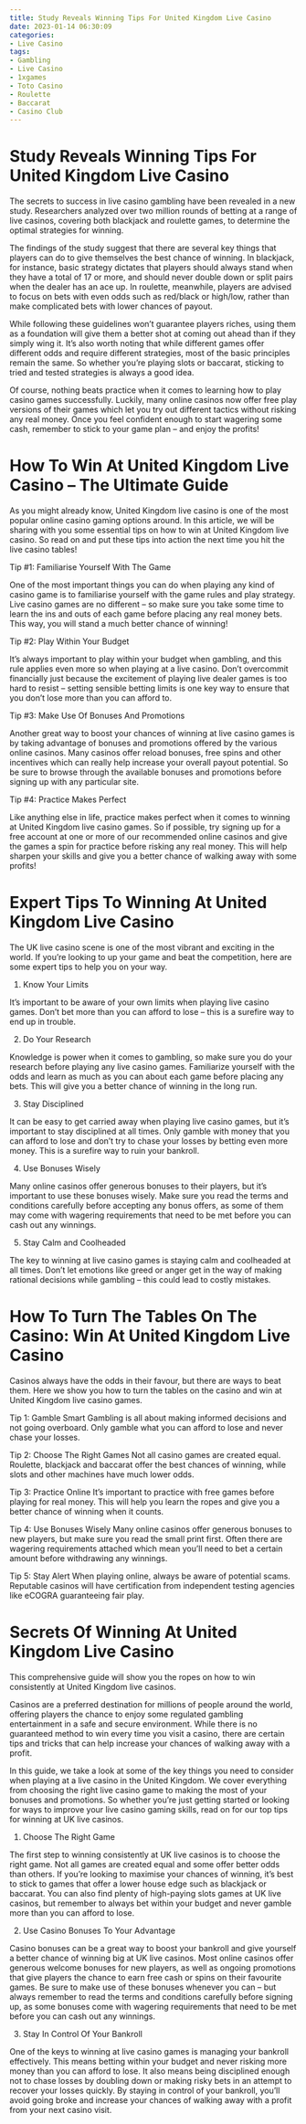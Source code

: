```yaml
---
title: Study Reveals Winning Tips For United Kingdom Live Casino 
date: 2023-01-14 06:30:09
categories:
- Live Casino
tags:
- Gambling
- Live Casino
- 1xgames
- Toto Casino
- Roulette
- Baccarat
- Casino Club
---
```



#  Study Reveals Winning Tips For United Kingdom Live Casino 

The secrets to success in live casino gambling have been revealed in a new study. Researchers analyzed over two million rounds of betting at a range of live casinos, covering both blackjack and roulette games, to determine the optimal strategies for winning.

The findings of the study suggest that there are several key things that players can do to give themselves the best chance of winning. In blackjack, for instance, basic strategy dictates that players should always stand when they have a total of 17 or more, and should never double down or split pairs when the dealer has an ace up. In roulette, meanwhile, players are advised to focus on bets with even odds such as red/black or high/low, rather than make complicated bets with lower chances of payout.

While following these guidelines won’t guarantee players riches, using them as a foundation will give them a better shot at coming out ahead than if they simply wing it. It’s also worth noting that while different games offer different odds and require different strategies, most of the basic principles remain the same. So whether you’re playing slots or baccarat, sticking to tried and tested strategies is always a good idea.

Of course, nothing beats practice when it comes to learning how to play casino games successfully. Luckily, many online casinos now offer free play versions of their games which let you try out different tactics without risking any real money. Once you feel confident enough to start wagering some cash, remember to stick to your game plan – and enjoy the profits!

#  How To Win At United Kingdom Live Casino – The Ultimate Guide 

As you might already know, United Kingdom live casino is one of the most popular online casino gaming options around. In this article, we will be sharing with you some essential tips on how to win at United Kingdom live casino. So read on and put these tips into action the next time you hit the live casino tables!

Tip #1: Familiarise Yourself With The Game 

One of the most important things you can do when playing any kind of casino game is to familiarise yourself with the game rules and play strategy. Live casino games are no different – so make sure you take some time to learn the ins and outs of each game before placing any real money bets. This way, you will stand a much better chance of winning!

Tip #2: Play Within Your Budget 

It’s always important to play within your budget when gambling, and this rule applies even more so when playing at a live casino. Don’t overcommit financially just because the excitement of playing live dealer games is too hard to resist – setting sensible betting limits is one key way to ensure that you don’t lose more than you can afford to.

Tip #3: Make Use Of Bonuses And Promotions 

Another great way to boost your chances of winning at live casino games is by taking advantage of bonuses and promotions offered by the various online casinos. Many casinos offer reload bonuses, free spins and other incentives which can really help increase your overall payout potential. So be sure to browse through the available bonuses and promotions before signing up with any particular site.

Tip #4: Practice Makes Perfect 

Like anything else in life, practice makes perfect when it comes to winning at United Kingdom live casino games. So if possible, try signing up for a free account at one or more of our recommended online casinos and give the games a spin for practice before risking any real money. This will help sharpen your skills and give you a better chance of walking away with some profits!

#  Expert Tips To Winning At United Kingdom Live Casino 

The UK live casino scene is one of the most vibrant and exciting in the world. If you’re looking to up your game and beat the competition, here are some expert tips to help you on your way.

1. Know Your Limits

It’s important to be aware of your own limits when playing live casino games. Don’t bet more than you can afford to lose – this is a surefire way to end up in trouble.

2. Do Your Research

Knowledge is power when it comes to gambling, so make sure you do your research before playing any live casino games. Familiarize yourself with the odds and learn as much as you can about each game before placing any bets. This will give you a better chance of winning in the long run.

3. Stay Disciplined

It can be easy to get carried away when playing live casino games, but it’s important to stay disciplined at all times. Only gamble with money that you can afford to lose and don’t try to chase your losses by betting even more money. This is a surefire way to ruin your bankroll.

4. Use Bonuses Wisely

Many online casinos offer generous bonuses to their players, but it’s important to use these bonuses wisely. Make sure you read the terms and conditions carefully before accepting any bonus offers, as some of them may come with wagering requirements that need to be met before you can cash out any winnings.

5. Stay Calm and Coolheaded

The key to winning at live casino games is staying calm and coolheaded at all times. Don’t let emotions like greed or anger get in the way of making rational decisions while gambling – this could lead to costly mistakes.

#  How To Turn The Tables On The Casino: Win At United Kingdom Live Casino 

Casinos always have the odds in their favour, but there are ways to beat them. Here we show you how to turn the tables on the casino and win at United Kingdom live casino games.

Tip 1: Gamble Smart
Gambling is all about making informed decisions and not going overboard. Only gamble what you can afford to lose and never chase your losses.

Tip 2: Choose The Right Games
Not all casino games are created equal. Roulette, blackjack and baccarat offer the best chances of winning, while slots and other machines have much lower odds.

Tip 3: Practice Online
It’s important to practice with free games before playing for real money. This will help you learn the ropes and give you a better chance of winning when it counts.

Tip 4: Use Bonuses Wisely
Many online casinos offer generous bonuses to new players, but make sure you read the small print first. Often there are wagering requirements attached which mean you’ll need to bet a certain amount before withdrawing any winnings.

Tip 5: Stay Alert 
When playing online, always be aware of potential scams. Reputable casinos will have certification from independent testing agencies like eCOGRA guaranteeing fair play.

#  Secrets Of Winning At United Kingdom Live Casino

This comprehensive guide will show you the ropes on how to win consistently at United Kingdom live casinos.

 Casinos are a preferred destination for millions of people around the world, offering players the chance to enjoy some regulated gambling entertainment in a safe and secure environment. While there is no guaranteed method to win every time you visit a casino, there are certain tips and tricks that can help increase your chances of walking away with a profit.

In this guide, we take a look at some of the key things you need to consider when playing at a live casino in the United Kingdom. We cover everything from choosing the right live casino game to making the most of your bonuses and promotions. So whether you’re just getting started or looking for ways to improve your live casino gaming skills, read on for our top tips for winning at UK live casinos.

1. Choose The Right Game

The first step to winning consistently at UK live casinos is to choose the right game. Not all games are created equal and some offer better odds than others. If you’re looking to maximise your chances of winning, it’s best to stick to games that offer a lower house edge such as blackjack or baccarat. You can also find plenty of high-paying slots games at UK live casinos, but remember to always bet within your budget and never gamble more than you can afford to lose.

2. Use Casino Bonuses To Your Advantage

Casino bonuses can be a great way to boost your bankroll and give yourself a better chance of winning big at UK live casinos. Most online casinos offer generous welcome bonuses for new players, as well as ongoing promotions that give players the chance to earn free cash or spins on their favourite games. Be sure to make use of these bonuses whenever you can – but always remember to read the terms and conditions carefully before signing up, as some bonuses come with wagering requirements that need to be met before you can cash out any winnings.

3. Stay In Control Of Your Bankroll

One of the keys to winning at live casino games is managing your bankroll effectively. This means betting within your budget and never risking more money than you can afford to lose. It also means being disciplined enough not to chase losses by doubling down or making risky bets in an attempt to recover your losses quickly. By staying in control of your bankroll, you’ll avoid going broke and increase your chances of walking away with a profit from your next casino visit.